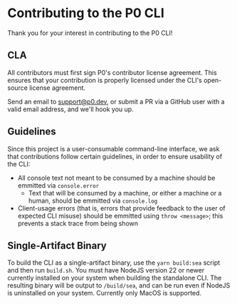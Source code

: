 # Contributing to the P0 CLI

Thank you for your interest in contributing to the P0 CLI!

## CLA

All contributors must first sign P0's contributor license agreement. This ensures
that your contribution is properly licensed under the CLI's open-source license
agreement.

Send an email to support@p0.dev, or submit a PR via a GitHub user with a valid email
address, and we'll hook you up.

## Guidelines

Since this project is a user-consumable command-line interface, we ask that contributions
follow certain guidelines, in order to ensure usability of the CLI:

- All console text not meant to be consumed by a machine should be emmitted via `console.error`
  - Text that will be consumed by a machine, or either a machine or a human, should be emmitted
    via `console.log`
- Client-usage errors (that is, errors that provide feedback to the user of expected CLI misuse)
  should be emmitted using `throw <message>`; this prevents a stack trace from being shown

## Single-Artifact Binary

To build the CLI as a single-artifact binary, use the `yarn build:sea` script and then
run `build.sh`. You must have NodeJS version 22 or newer currently installed on your system
when building the standalone CLI. The resulting binary will be output to `/build/sea`, and can
be run even if NodeJS is uninstalled on your system. Currently only MacOS is supported.
